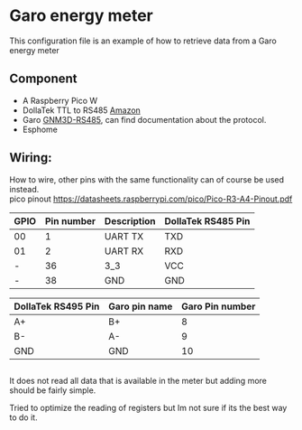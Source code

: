# Garo energy meter

This configuration file is an example of how to retrieve data from a Garo energy meter 

## Component
* A Raspberry Pico W  
* DollaTek TTL to RS485 [Amazon](https://www.amazon.se/DollaTek-RS485-adapter-seriell-niv%C3%A5omvandlare/dp/B07DJ4TGY3)  
* Garo [GNM3D-RS485](https://www.garo.se/sv/produkter/energimatare/energimatare-3-fas-direktmatare/energimatare-3f-modb-rs485), can find documentation about the protocol.
* Esphome

## Wiring:  
How to wire, other pins with the same functionality can of course be used instead.   
pico pinout https://datasheets.raspberrypi.com/pico/Pico-R3-A4-Pinout.pdf  

| GPIO | Pin number |Description | DollaTek RS485 Pin |
|-|-|-|-|
| 00 | 1 | UART TX | TXD |
| 01 | 2 | UART RX | RXD |
| - | 36 | 3_3 | VCC |
| - | 38 | GND | GND |

| DollaTek RS495 Pin | Garo pin name | Garo Pin number|
|-|-|-|
| A+ | B+ | 8 |
| B- | A- | 9 |
| GND | GND | 10 |d

## 
It does not read all data that is available in the meter but adding more should be fairly simple. 
 
Tried to optimize the reading of registers but Im not sure if its the best way to do it.

